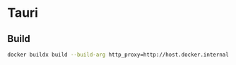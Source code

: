 # Tauri

## Build

```sh
docker buildx build --build-arg http_proxy=http://host.docker.internal:3142 --platform linux/amd64,linux/arm64 --push -t mikoto2000/che-tauri:latest .
```

